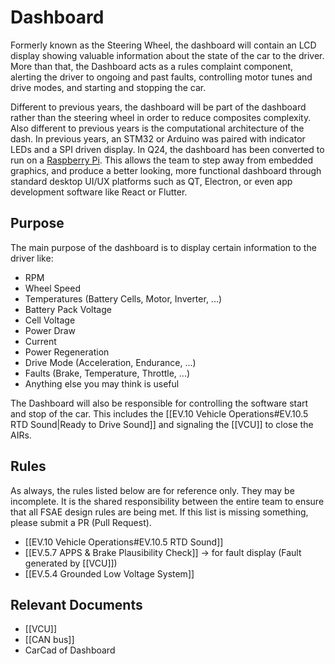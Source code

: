 # Dashboard
Formerly known as the Steering Wheel, the dashboard will contain an LCD display showing valuable information about the state of the car to the driver. More than that, the Dashboard acts as a rules complaint component, alerting the driver to ongoing and past faults, controlling motor tunes and drive modes, and starting and stopping the car.

Different to previous years, the dashboard will be part of the dashboard rather than the steering wheel in order to reduce composites complexity. Also different to previous years is the computational architecture of the dash. In previous years, an STM32 or Arduino was paired with indicator LEDs and a SPI driven display. In Q24, the dashboard has been converted to run on a <a href="https://www.raspberrypi.com/">Raspberry Pi</a>. This allows the team to step away from embedded graphics, and produce a better looking, more functional dashboard through standard desktop UI/UX platforms such as QT, Electron, or even app development software like React or Flutter.

## Purpose
The main purpose of the dashboard is to display certain information to the driver like:
- RPM
- Wheel Speed
- Temperatures (Battery Cells, Motor, Inverter, ...)
- Battery Pack Voltage
- Cell Voltage
- Power Draw
- Current
- Power Regeneration
- Drive Mode (Acceleration, Endurance, ...)
- Faults (Brake, Temperature, Throttle, ...)
- Anything else you may think is useful

The Dashboard will also be responsible for controlling the software start and stop of the car. This includes the [[EV.10 Vehicle Operations#EV.10.5 RTD Sound|Ready to Drive Sound]] and signaling the [[VCU]] to close the AIRs.

## Rules
As always, the rules listed below are for reference only. They may be incomplete. It is the shared responsibility between the entire team to ensure that all FSAE design rules are being met. If this list is missing something, please submit a PR (Pull Request).
- [[EV.10 Vehicle Operations#EV.10.5 RTD Sound]]
- [[EV.5.7 APPS & Brake Plausibility Check]] -> for fault display (Fault generated by [[VCU]])
- [[EV.5.4 Grounded Low Voltage System]]

## Relevant Documents
- [[VCU]]
- [[CAN bus]]
- CarCad of Dashboard